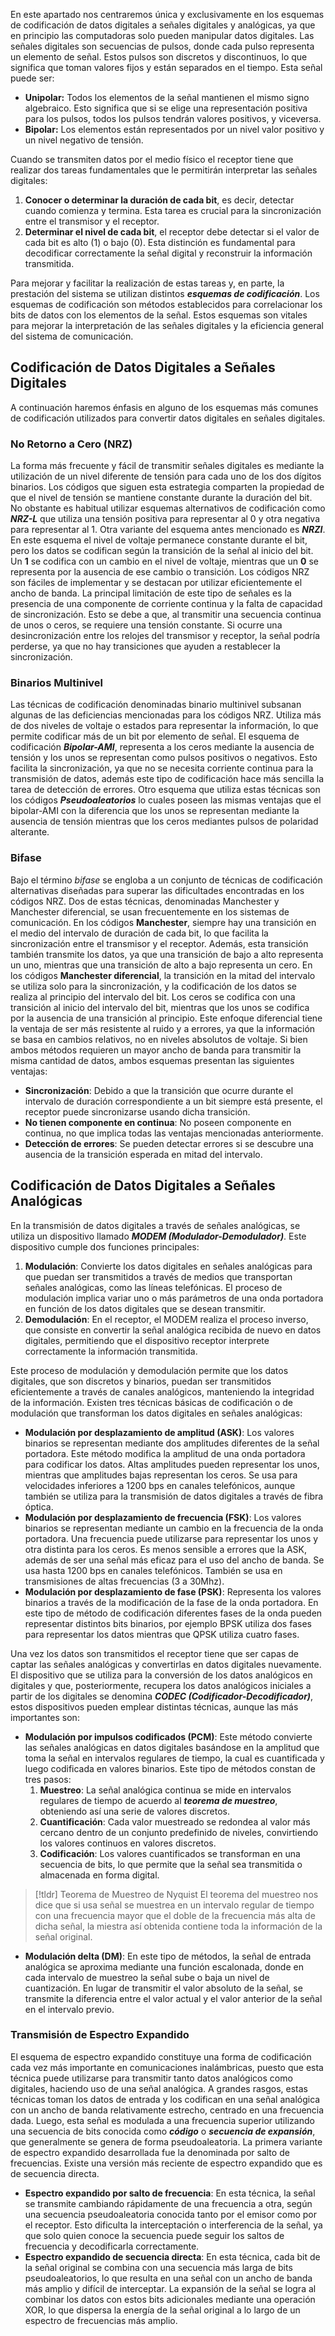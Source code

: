 En este apartado nos centraremos única y exclusivamente en los esquemas de codificación de datos digitales a señales digitales y analógicas, ya que en principio las computadoras solo pueden manipular datos digitales.
Las señales digitales son secuencias de pulsos, donde cada pulso representa un elemento de señal. Estos pulsos son discretos y discontinuos, lo que significa que toman valores fijos y están separados en el tiempo. Esta señal puede ser:

- **Unipolar:** Todos los elementos de la señal mantienen el mismo signo algebraico. Esto significa que si se elige una representación positiva para los pulsos, todos los pulsos tendrán valores positivos, y viceversa.
- **Bipolar:** Los elementos están representados por un nivel valor positivo y un nivel negativo de tensión.

Cuando se transmiten datos por el medio físico el receptor tiene que realizar dos tareas fundamentales que le permitirán interpretar las señales digitales:

1. **Conocer o determinar la duración de cada bit**, es decir, detectar cuando comienza y termina. Esta tarea es crucial para la sincronización entre el transmisor y el receptor.
2. **Determinar el nivel de cada bit**, el receptor debe detectar si el valor de cada bit es alto (1) o bajo (0). Esta distinción es fundamental para decodificar correctamente la señal digital y reconstruir la información transmitida.

Para mejorar y facilitar la realización de estas tareas y, en parte, la prestación del sistema se utilizan distintos ***esquemas de codificación***. Los esquemas de codificación son métodos establecidos para correlacionar los bits de datos con los elementos de la señal. Estos esquemas son vitales para mejorar la interpretación de las señales digitales y la eficiencia general del sistema de comunicación. 

## Codificación de Datos Digitales a Señales Digitales

A continuación haremos énfasis en alguno de los esquemas más comunes de codificación utilizados para convertir datos digitales en señales digitales.

### No Retorno a Cero (NRZ)

La forma más frecuente y fácil de transmitir señales digitales es mediante la utilización de un nivel diferente de tensión para cada uno de los dos dígitos binarios. Los códigos que siguen esta estrategia comparten la propiedad de que el nivel de tensión se mantiene constante durante la duración del bit. No obstante es habitual utilizar esquemas alternativos de codificación como ***NRZ-L*** que utiliza una tensión positiva para representar al 0 y otra negativa para representar al 1. 
Otra variante del esquema antes mencionado es ***NRZI***. En este esquema el nivel de voltaje permanece constante durante el bit, pero los datos se codifican según la transición de la señal al inicio del bit. Un **1** se codifica con un cambio en el nivel de voltaje, mientras que un **0** se representa por la ausencia de ese cambio o transición.
Los códigos NRZ son fáciles de implementar y se destacan por utilizar eficientemente el ancho de banda. La principal limitación de este tipo de señales es la presencia de una componente de corriente continua y la falta de capacidad de sincronización. Esto se debe a que, al transmitir una secuencia continua de unos o ceros, se requiere una tensión constante. Si ocurre una desincronización entre los relojes del transmisor y receptor, la señal podría perderse, ya que no hay transiciones que ayuden a restablecer la sincronización.

### Binarios Multinivel

Las técnicas de codificación denominadas binario multinivel subsanan algunas de las deficiencias mencionadas para los códigos NRZ. Utiliza más de dos niveles de voltaje o estados para representar la información, lo que permite codificar más de un bit por elemento de señal.
El esquema de codificación ***Bipolar-AMI***, representa a los ceros mediante la ausencia de tensión y los unos se representan como pulsos positivos o negativos. Esto facilita la sincronización, ya que no se necesita corriente continua para la transmisión de datos, además este tipo de codificación hace más sencilla la tarea de detección de errores. 
Otro esquema que utiliza estas técnicas son los códigos ***Pseudoaleatorios*** lo cuales poseen las mismas ventajas que el bipolar-AMI con la diferencia que los unos se representan mediante la ausencia de tensión mientras que los ceros mediantes pulsos de polaridad alterante.

### Bifase

Bajo el término *bifase* se engloba a un conjunto de técnicas de codificación alternativas diseñadas para superar las dificultades encontradas en los códigos NRZ. Dos de estas técnicas, denominadas Manchester y Manchester diferencial, se usan frecuentemente en los sistemas de comunicación.
En los códigos **Manchester**, siempre hay una transición en el medio del intervalo de duración de cada bit, lo que facilita la sincronización entre el transmisor y el receptor. Además, esta transición también transmite los datos, ya que una transición de bajo a alto representa un uno, mientras que una transición de alto a bajo representa un cero.
En los códigos **Manchester diferencial**, la transición en la mitad del intervalo se utiliza solo para la sincronización, y la codificación de los datos se realiza al principio del intervalo del bit. Los ceros se codifica con una transición al inicio del intervalo del bit, mientras que los unos se codifica por la ausencia de una transición al principio. Este enfoque diferencial tiene la ventaja de ser más resistente al ruido y a errores, ya que la información se basa en cambios relativos, no en niveles absolutos de voltaje.
Si bien ambos métodos requieren un mayor ancho de banda para transmitir la misma cantidad de datos, ambos esquemas presentan las siguientes ventajas:

- **Sincronización**: Debido a que la transición que ocurre durante el intervalo de duración correspondiente a un bit siempre está presente, el receptor puede sincronizarse usando dicha transición.
- **No tienen componente en continua**: No poseen componente en continua, no que implica todas las ventajas mencionadas anteriormente.
- **Detección de errores**: Se pueden detectar errores si se descubre una ausencia de la transición esperada en mitad del intervalo.

## Codificación de Datos Digitales a Señales Analógicas

En la transmisión de datos digitales a través de señales analógicas, se utiliza un dispositivo llamado ***MODEM (Modulador-Demodulador)***. Este dispositivo cumple dos funciones principales:

1. **Modulación**: Convierte los datos digitales en señales analógicas para que puedan ser transmitidos a través de medios que transportan señales analógicas, como las líneas telefónicas. El proceso de modulación implica variar uno o más parámetros de una onda portadora en función de los datos digitales que se desean transmitir.
2. **Demodulación**: En el receptor, el MODEM realiza el proceso inverso, que consiste en convertir la señal analógica recibida de nuevo en datos digitales, permitiendo que el dispositivo receptor interprete correctamente la información transmitida.

Este proceso de modulación y demodulación permite que los datos digitales, que son discretos y binarios, puedan ser transmitidos eficientemente a través de canales analógicos, manteniendo la integridad de la información. Existen tres técnicas básicas de codificación o de modulación que transforman los datos digitales en señales analógicas:

- **Modulación por desplazamiento de amplitud (ASK)**: Los valores binarios se representan mediante dos amplitudes diferentes de la señal portadora. Este método modifica la amplitud de una onda portadora para codificar los datos. Altas amplitudes pueden representar los unos, mientras que amplitudes bajas representan los ceros. Se usa para velocidades inferiores a 1200 bps en canales telefónicos, aunque también se utiliza para la transmisión de datos digitales a través de fibra óptica.
- **Modulación por desplazamiento de frecuencia (FSK)**: Los valores binarios se representan mediante un cambio en la frecuencia de la onda portadora. Una frecuencia puede utilizarse para representar los unos y otra distinta para los ceros. Es menos sensible a errores que la ASK, además de ser una señal más eficaz para el uso del ancho de banda. Se usa hasta 1200 bps en canales telefónicos. También se usa en transmisiones de altas frecuencias (3 a 30Mhz).
- **Modulación por desplazamiento de fase (PSK)**: Representa los valores binarios a través de la modificación de la fase de la onda portadora. En este tipo de método de codificación diferentes fases de la onda pueden representar distintos bits binarios, por ejemplo BPSK utiliza dos fases para representar los datos mientras que QPSK utiliza cuatro fases.

Una vez los datos son transmitidos el receptor tiene que ser capas de captar las señales analógicas y convertirlas en datos digitales nuevamente. El dispositivo que se utiliza para la conversión de los datos analógicos en digitales y que, posteriormente, recupera los datos analógicos iniciales a partir de los digitales se denomina ***CODEC (Codificador-Decodificador)***, estos dispositivos pueden emplear distintas técnicas, aunque las más importantes son:

- **Modulación por impulsos codificados (PCM)**: Este método convierte las señales analógicas en datos digitales basándose en la amplitud que toma la señal en intervalos regulares de tiempo, la cual es cuantificada y luego codificada en valores binarios. Este tipo de métodos constan de tres pasos:
	1. **Muestreo**: La señal analógica continua se mide en intervalos regulares de tiempo de acuerdo al ***teorema de muestreo***, obteniendo así una serie de valores discretos.
	2. **Cuantificación**: Cada valor muestreado se redondea al valor más cercano dentro de un conjunto predefinido de niveles, convirtiendo los valores continuos en valores discretos.
	3. **Codificación**: Los valores cuantificados se transforman en una secuencia de bits, lo que permite que la señal sea transmitida o almacenada en forma digital.

>[!tldr] Teorema de Muestreo de Nyquist
>El teorema del muestreo nos dice que si usa señal se muestrea en un intervalo regular de tiempo con una frecuencia mayor que el doble de la frecuencia más alta de dicha señal, la miestra así obtenida contiene toda la información de la señal original.

- **Modulación delta (DM)**: En este tipo de métodos, la señal de entrada analógica se aproxima mediante una función escalonada, donde en cada intervalo de muestreo la señal sube o baja un nivel de cuantización. En lugar de transmitir el valor absoluto de la señal, se transmite la diferencia entre el valor actual y el valor anterior de la señal en el intervalo previo.

### Transmisión de Espectro Expandido

El esquema de espectro expandido constituye una forma de codificación cada vez más importante en comunicaciones inalámbricas, puesto que esta técnica puede utilizarse para transmitir tanto datos analógicos como digitales, haciendo uso de una señal analógica. A grandes rasgos, estas técnicas toman los datos de entrada y los codifican en una señal analógica con un ancho de banda relativamente estrecho, centrado en una frecuencia dada. Luego, esta señal es modulada a una frecuencia superior utilizando una secuencia de bits conocida como ***código*** o ***secuencia de expansión***, que generalmente se genera de forma pseudoaleatoria.
La primera variante de espectro expandido desarrollada fue la denominada por salto de frecuencias. Existe una versión más reciente de espectro expandido que es de secuencia directa.

- **Espectro expandido por salto de frecuencia**: En esta técnica, la señal se transmite cambiando rápidamente de una frecuencia a otra, según una secuencia pseudoaleatoria conocida tanto por el emisor como por el receptor. Esto dificulta la interceptación o interferencia de la señal, ya que solo quien conoce la secuencia puede seguir los saltos de frecuencia y decodificarla correctamente.
- **Espectro expandido de secuencia directa**: En esta técnica, cada bit de la señal original se combina con una secuencia más larga de bits pseudoaleatorios, lo que resulta en una señal con un ancho de banda más amplio y difícil de interceptar. La expansión de la señal se logra al combinar los datos con estos bits adicionales mediante una operación XOR, lo que dispersa la energía de la señal original a lo largo de un espectro de frecuencias más amplio.